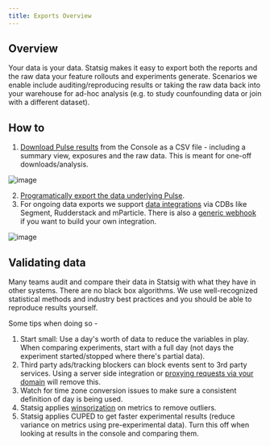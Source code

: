 ```yaml
---
title: Exports Overview
---
```


## Overview
Your data is your data. Statsig makes it easy to export both the reports and the raw data your feature rollouts and experiments generate. Scenarios we enable include auditing/reproducing results or taking the raw data back into your warehouse for ad-hoc analysis (e.g. to study counfounding data or join with a different dataset).

## How to
1. [Download Pulse results](https://docs.statsig.com/pulse/export#how-to-export-pulse-data) from the Console as a CSV file - including a summary view, exposures and the raw data. This is meant for one-off downloads/analysis. 

![image](https://user-images.githubusercontent.com/31516123/179842166-0c8945ea-d93c-4aa6-96d9-4ea5a2e52437.png)

2. [Programatically export the data underlying Pulse](https://docs.statsig.com/http-api#export-report).
3. For ongoing data exports we support [data integrations](https://docs.statsig.com/integrations/introduction) via CDBs like Segment, Rudderstack and mParticle. There is also a [generic webhook](https://docs.statsig.com/integrations/event_webhook) if you want to build your own integration. 

![image](https://user-images.githubusercontent.com/31516123/179850016-3a31e479-5894-4e74-8f53-aaf1ea3d2b12.png)

## Validating data

Many teams audit and compare their data in Statsig with what they have in other systems. There are no black box algorithms.  We use well-recognized statistical methods and industry best practices and you should be able to reproduce results yourself.

Some tips when doing so -
1. Start small: Use a day's worth of data to reduce the variables in play. When comparing experiments, start with a full day (not days the experiment started/stopped where there's partial data). 
2. Third party ads/tracking blockers can block events sent to 3rd party services. Using a server side integration or [proxying requests via your domain](https://docs.statsig.com/custom_proxy) will remove this. 
3. Watch for time zone conversion issues to make sure a consistent definition of day is being used. 
4. Statsig applies [winsorization](https://docs.statsig.com/stats-engine/variance_reduction#winsorization) on metrics to remove outliers.
5. Statsig applies CUPED to get faster experimental results (reduce variance on metrics using pre-experimental data). Turn this off when looking at results in the console and comparing them.
